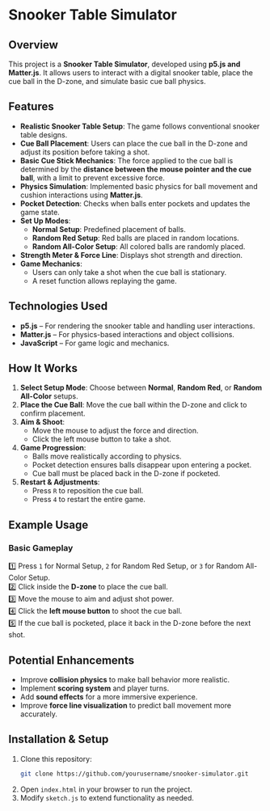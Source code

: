 # **Snooker Table Simulator**

## **Overview**
This project is a **Snooker Table Simulator**, developed using **p5.js and Matter.js**. It allows users to interact with a digital snooker table, place the cue ball in the D-zone, and simulate basic cue ball physics.

## **Features**
- **Realistic Snooker Table Setup**: The game follows conventional snooker table designs.
- **Cue Ball Placement**: Users can place the cue ball in the D-zone and adjust its position before taking a shot.
- **Basic Cue Stick Mechanics**: The force applied to the cue ball is determined by the **distance between the mouse pointer and the cue ball**, with a limit to prevent excessive force.
- **Physics Simulation**: Implemented basic physics for ball movement and cushion interactions using **Matter.js**.
- **Pocket Detection**: Checks when balls enter pockets and updates the game state.
- **Set Up Modes**:
  - **Normal Setup**: Predefined placement of balls.
  - **Random Red Setup**: Red balls are placed in random locations.
  - **Random All-Color Setup**: All colored balls are randomly placed.
- **Strength Meter & Force Line**: Displays shot strength and direction.
- **Game Mechanics**:
  - Users can only take a shot when the cue ball is stationary.
  - A reset function allows replaying the game.

## **Technologies Used**
- **p5.js** – For rendering the snooker table and handling user interactions.
- **Matter.js** – For physics-based interactions and object collisions.
- **JavaScript** – For game logic and mechanics.

## **How It Works**
1. **Select Setup Mode**: Choose between **Normal**, **Random Red**, or **Random All-Color** setups.
2. **Place the Cue Ball**: Move the cue ball within the D-zone and click to confirm placement.
3. **Aim & Shoot**:
   - Move the mouse to adjust the force and direction.
   - Click the left mouse button to take a shot.
4. **Game Progression**:
   - Balls move realistically according to physics.
   - Pocket detection ensures balls disappear upon entering a pocket.
   - Cue ball must be placed back in the D-zone if pocketed.
5. **Restart & Adjustments**:
   - Press `R` to reposition the cue ball.
   - Press `4` to restart the entire game.

## **Example Usage**
### **Basic Gameplay**
1️⃣ Press `1` for Normal Setup, `2` for Random Red Setup, or `3` for Random All-Color Setup.  
2️⃣ Click inside the **D-zone** to place the cue ball.  
3️⃣ Move the mouse to aim and adjust shot power.  
4️⃣ Click the **left mouse button** to shoot the cue ball.  
5️⃣ If the cue ball is pocketed, place it back in the D-zone before the next shot.  

## **Potential Enhancements**
- Improve **collision physics** to make ball behavior more realistic.
- Implement **scoring system** and player turns.
- Add **sound effects** for a more immersive experience.
- Improve **force line visualization** to predict ball movement more accurately.

## **Installation & Setup**
1. Clone this repository:
   ```bash
   git clone https://github.com/yourusername/snooker-simulator.git
   ```
2. Open `index.html` in your browser to run the project.
3. Modify `sketch.js` to extend functionality as needed.
